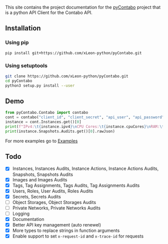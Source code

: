 This site contains the project documentation for the
[pyContabo](https://github.com/xLeon-python/pyContabo) project that is a python API Client for the Contabo API.

## Installation

### Using pip
```sh
pip install git+https://github.com/xLeon-python/pyContabo.git
```
### Using setuptools
```sh
git clone https://github.com/xLeon-python/pyContabo.git
cd pyContabo
python3 setup.py install --user
```

## Demo
```py
from pyContabo.Contabo import contabo
cont = contabo("client_id", "client_secret", "api_user", "api_password")
instance = cont.Instances.get()[0]
print(f"IPv4:\t{instance.ipv4}\nCPU Cores:\t{instance.cpuCores}\nRAM:\t{instance.ramMb}\nDrive:\t{instance.diskMb} ({instance.productType})")
print(instance.Snapshots.Audits.get()[0].rawJson)
```

For more examples go to [Examples](examples.md)

## Todo
- [X] Instances, Instances Audits, Instance Actions, Instance Actions Audits, Snapshots, Snapshots Audits
- [X] Images and Images Audits
- [X] Tags, Tag Assignments, Tags Audits, Tag Assignments Audits
- [X] Users, Roles, User Audits, Roles Audits
- [X] Secrets, Secrets Audits
- [ ] Object Storages, Object Storages Audits
- [ ] Private Networks, Private Networks Audits
- [ ] Logging
- [X] Documentation
- [X] Better API key management (auto renewel)
- [X] More types to replace strings in function arguments
- [X] Enable support to set `x-request-id` and `x-trace-id` for requests